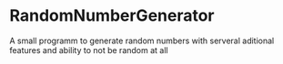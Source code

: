 # RandomNumberGenerator
A small programm to generate random numbers with serveral aditional features and ability to not be random at all
